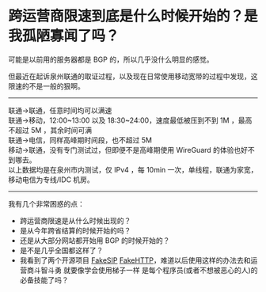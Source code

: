 # 跨运营商限速到底是什么时候开始的？是我孤陋寡闻了吗？

可能是以前用的服务器都是 BGP 的，所以几乎没什么明显的感觉。

但最近在起诉泉州联通的取证过程，以及现在日常使用移动宽带的过程中发现，这限速的不是一般的狠啊。

---

联通->联通，任意时间均可以满速  
联通->移动，12:00~13:00 以及 18:30~24:00，速度最低被压到不到 1M ，最高不超过 5M ，其余时间可满  
联通->电信，同样高峰期时间段，也不超过 5M  
移动->联通，没有专门测试过，但即便不是高峰期使用 WireGuard 的体验也好不到哪去。  
以上数据均是在泉州市内测试，仅 IPv4 ，每 10min 一次，单线程，联通为家宽，移动电信为专线/IDC 机房。

---

我有几个非常困惑的点：

- 跨运营商限速是从什么时候出现的？
- 是从今年跨省结算的时候开始的吗？
- 还是从大部分网站都开始用 BGP 的时候开始的？
- 是不是几乎全国都这样了？
- 我看到了两个开源项目 [FakeSIP](https://github.com/MikeWang000000/FakeSIP) [FakeHTTP](https://github.com/MikeWang000000/FakeHTTP)，难道以后使用这样的办法去和运营商斗智斗勇 就要像学会使用梯子一样 是每个程序员(或者不想被恶心的人)的必备技能了吗？
